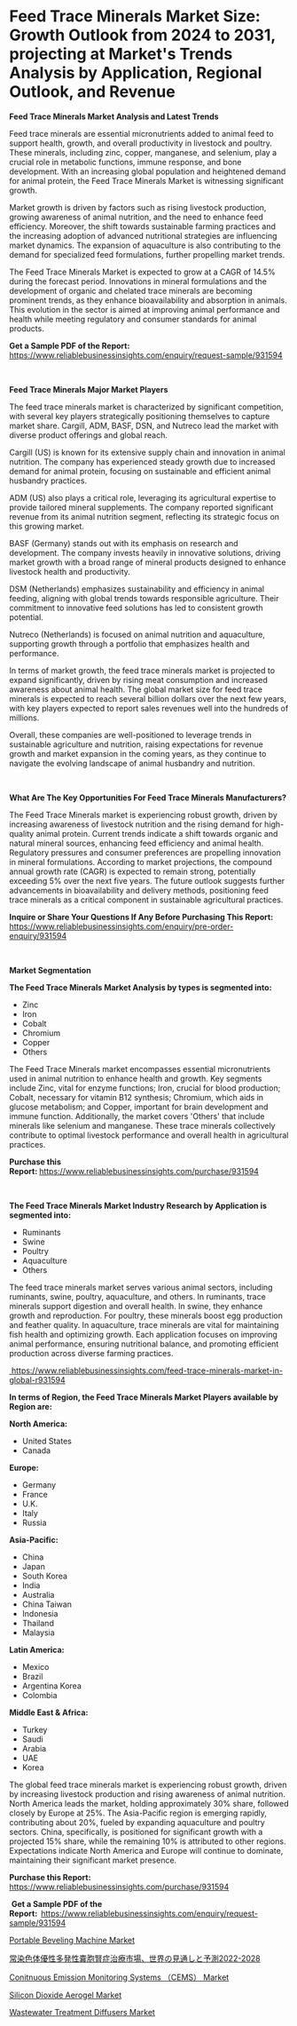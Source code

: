 <p><h1>Feed Trace Minerals Market Size: Growth Outlook from 2024 to 2031, projecting at Market's Trends Analysis by Application, Regional Outlook, and Revenue</h1></p><p><strong>Feed Trace Minerals Market Analysis and Latest Trends</strong></p>
<p><p>Feed trace minerals are essential micronutrients added to animal feed to support health, growth, and overall productivity in livestock and poultry. These minerals, including zinc, copper, manganese, and selenium, play a crucial role in metabolic functions, immune response, and bone development. With an increasing global population and heightened demand for animal protein, the Feed Trace Minerals Market is witnessing significant growth. </p><p>Market growth is driven by factors such as rising livestock production, growing awareness of animal nutrition, and the need to enhance feed efficiency. Moreover, the shift towards sustainable farming practices and the increasing adoption of advanced nutritional strategies are influencing market dynamics. The expansion of aquaculture is also contributing to the demand for specialized feed formulations, further propelling market trends.</p><p>The Feed Trace Minerals Market is expected to grow at a CAGR of 14.5% during the forecast period. Innovations in mineral formulations and the development of organic and chelated trace minerals are becoming prominent trends, as they enhance bioavailability and absorption in animals. This evolution in the sector is aimed at improving animal performance and health while meeting regulatory and consumer standards for animal products.</p></p>
<p><strong>Get a Sample PDF of the Report:&nbsp;</strong> <a href="https://www.reliablebusinessinsights.com/enquiry/request-sample/931594">https://www.reliablebusinessinsights.com/enquiry/request-sample/931594</a></p>
<p>&nbsp;</p>
<p><strong>Feed Trace Minerals Major Market Players</strong></p>
<p><p>The feed trace minerals market is characterized by significant competition, with several key players strategically positioning themselves to capture market share. Cargill, ADM, BASF, DSN, and Nutreco lead the market with diverse product offerings and global reach.</p><p>Cargill (US) is known for its extensive supply chain and innovation in animal nutrition. The company has experienced steady growth due to increased demand for animal protein, focusing on sustainable and efficient animal husbandry practices.</p><p>ADM (US) also plays a critical role, leveraging its agricultural expertise to provide tailored mineral supplements. The company reported significant revenue from its animal nutrition segment, reflecting its strategic focus on this growing market.</p><p>BASF (Germany) stands out with its emphasis on research and development. The company invests heavily in innovative solutions, driving market growth with a broad range of mineral products designed to enhance livestock health and productivity.</p><p>DSM (Netherlands) emphasizes sustainability and efficiency in animal feeding, aligning with global trends towards responsible agriculture. Their commitment to innovative feed solutions has led to consistent growth potential.</p><p>Nutreco (Netherlands) is focused on animal nutrition and aquaculture, supporting growth through a portfolio that emphasizes health and performance.</p><p>In terms of market growth, the feed trace minerals market is projected to expand significantly, driven by rising meat consumption and increased awareness about animal health. The global market size for feed trace minerals is expected to reach several billion dollars over the next few years, with key players expected to report sales revenues well into the hundreds of millions.</p><p>Overall, these companies are well-positioned to leverage trends in sustainable agriculture and nutrition, raising expectations for revenue growth and market expansion in the coming years, as they continue to navigate the evolving landscape of animal husbandry and nutrition.</p></p>
<p>&nbsp;</p>
<p><strong>What Are The Key Opportunities For Feed Trace Minerals Manufacturers?</strong></p>
<p><p>The Feed Trace Minerals market is experiencing robust growth, driven by increasing awareness of livestock nutrition and the rising demand for high-quality animal protein. Current trends indicate a shift towards organic and natural mineral sources, enhancing feed efficiency and animal health. Regulatory pressures and consumer preferences are propelling innovation in mineral formulations. According to market projections, the compound annual growth rate (CAGR) is expected to remain strong, potentially exceeding 5% over the next five years. The future outlook suggests further advancements in bioavailability and delivery methods, positioning feed trace minerals as a critical component in sustainable agricultural practices.</p></p>
<p><strong>Inquire or Share Your Questions If Any Before Purchasing This Report:</strong> <a href="https://www.reliablebusinessinsights.com/enquiry/pre-order-enquiry/931594">https://www.reliablebusinessinsights.com/enquiry/pre-order-enquiry/931594</a></p>
<p>&nbsp;</p>
<p><strong>Market Segmentation</strong></p>
<p><strong>The Feed Trace Minerals Market Analysis by types is segmented into:</strong></p>
<p><ul><li>Zinc</li><li>Iron</li><li>Cobalt</li><li>Chromium</li><li>Copper</li><li>Others</li></ul></p>
<p><p>The Feed Trace Minerals market encompasses essential micronutrients used in animal nutrition to enhance health and growth. Key segments include Zinc, vital for enzyme functions; Iron, crucial for blood production; Cobalt, necessary for vitamin B12 synthesis; Chromium, which aids in glucose metabolism; and Copper, important for brain development and immune function. Additionally, the market covers 'Others' that include minerals like selenium and manganese. These trace minerals collectively contribute to optimal livestock performance and overall health in agricultural practices.</p></p>
<p><strong>Purchase this Report:&nbsp;</strong><a href="https://www.reliablebusinessinsights.com/purchase/931594">https://www.reliablebusinessinsights.com/purchase/931594</a></p>
<p>&nbsp;</p>
<p><strong>The Feed Trace Minerals Market Industry Research by Application is segmented into:</strong></p>
<p><ul><li>Ruminants</li><li>Swine</li><li>Poultry</li><li>Aquaculture</li><li>Others</li></ul></p>
<p><p>The feed trace minerals market serves various animal sectors, including ruminants, swine, poultry, aquaculture, and others. In ruminants, trace minerals support digestion and overall health. In swine, they enhance growth and reproduction. For poultry, these minerals boost egg production and feather quality. In aquaculture, trace minerals are vital for maintaining fish health and optimizing growth. Each application focuses on improving animal performance, ensuring nutritional balance, and promoting efficient production across diverse farming practices.</p></p>
<p><a href="https://www.reliablebusinessinsights.com/feed-trace-minerals-market-in-global-r931594">&nbsp;https://www.reliablebusinessinsights.com/feed-trace-minerals-market-in-global-r931594</a></p>
<p><strong>In terms of Region, the Feed Trace Minerals Market Players available by Region are:</strong></p>
<p>
    <p> <strong> North America: </strong>
        <ul>
            <li>United States</li>
            <li>Canada</li>
        </ul>
        </p> 
    <p> <strong> Europe: </strong>
        <ul>
            <li>Germany</li>
            <li>France</li>
            <li>U.K.</li>
            <li>Italy</li>
            <li>Russia</li>
        </ul>
        </p> 
    <p> <strong> Asia-Pacific: </strong>
        <ul>
            <li>China</li>
            <li>Japan</li>
            <li>South Korea</li>
            <li>India</li>
            <li>Australia</li>
            <li>China Taiwan</li>
            <li>Indonesia</li>
            <li>Thailand</li>
            <li>Malaysia</li>
        </ul>
        </p> 
    <p> <strong> Latin America: </strong>
        <ul>
            <li>Mexico</li>
            <li>Brazil</li>
            <li>Argentina Korea</li>
            <li>Colombia</li>
        </ul>
        </p> 
    <p> <strong> Middle East & Africa: </strong>
        <ul>
            <li>Turkey</li>
            <li>Saudi</li>
            <li>Arabia</li>
            <li>UAE</li>
            <li>Korea</li>
        </ul>
    </p>
    </p>
<p><p>The global feed trace minerals market is experiencing robust growth, driven by increasing livestock production and rising awareness of animal nutrition. North America leads the market, holding approximately 30% share, followed closely by Europe at 25%. The Asia-Pacific region is emerging rapidly, contributing about 20%, fueled by expanding aquaculture and poultry sectors. China, specifically, is positioned for significant growth with a projected 15% share, while the remaining 10% is attributed to other regions. Expectations indicate North America and Europe will continue to dominate, maintaining their significant market presence.</p></p>
<p><strong>Purchase this Report: </strong><a href="https://www.reliablebusinessinsights.com/purchase/931594">https://www.reliablebusinessinsights.com/purchase/931594</a></p>
<p>&nbsp;<strong>Get a Sample PDF of the Report:&nbsp;&nbsp;</strong><a href="https://www.reliablebusinessinsights.com/enquiry/request-sample/931594">https://www.reliablebusinessinsights.com/enquiry/request-sample/931594</a></p>
<p><strong></strong></p>
<p><p><a href="https://www.linkedin.com/pulse/navigating-global-portable-beveling-machine-market-landscape-jxtlc?trackingId=SOPsWtH%2BTOupQ3u7FByvgg%3D%3D">Portable Beveling Machine Market</a></p><p><a href="https://medium.com/@mares423/autosomal-dominant-polycystic-kidney-disease-treatment-market-global-outlook-and-forecast-8ab019d33d9c">常染色体優性多発性嚢胞腎症治療市場、世界の見通しと予測2022-2028</a></p><p><a href="https://github.com/NancyAlvarado586/Market-Research-Report-List-1/blob/main/conitnuous-emission-monitoring-systems-cems-market.md">Conitnuous Emission Monitoring Systems （CEMS） Market</a></p><p><a href="https://issuu.com/reportprime-2/docs/silicon-dioxide-aerogel-market-size_b9d6e5a3dbd235">Silicon Dioxide Aerogel Market</a></p><p><a href="https://github.com/BretDuke76/Market-Research-Report-List-1/blob/main/wastewater-treatment-diffusers-market.md">Wastewater Treatment Diffusers Market</a></p></p>